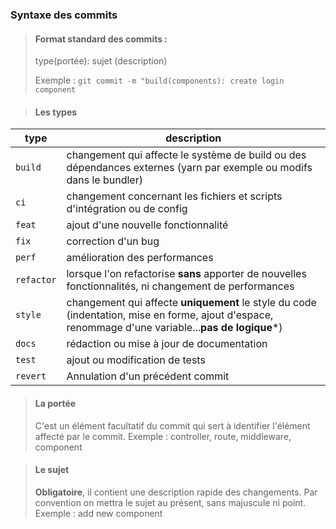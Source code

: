### Syntaxe des commits

> #### Format standard des commits :
>
> type(portée): sujet (description)
>
> Exemple : `git commit -m "build(components): create login component`

> #### Les types

type    |   description |
|--------|--------|
`build` | changement qui affecte le système de build ou des dépendances externes (yarn par exemple ou modifs dans le bundler)
`ci`    | changement concernant les fichiers et scripts d'intégration ou de config
`feat`  | ajout d'une nouvelle fonctionnalité
`fix`   | correction d'un bug
`perf`  | amélioration des performances
`refactor`  | lorsque l'on refactorise **sans** apporter de nouvelles fonctionnalités, ni changement de performances
`style` | changement qui affecte **uniquement** le style du code (indentation, mise en forme, ajout d'espace, renommage d'une variable...**pas de logique***)
`docs`  | rédaction ou mise à jour de documentation
`test`  | ajout ou modification de tests
`revert`    | Annulation d'un précédent commit

> #### La portée
> C'est un élément facultatif du commit qui sert à identifier l'élément affecté par le commit. Exemple : controller, route, middleware, component

> #### Le sujet
> **Obligatoire**, il contient une description rapide des changements. Par convention on mettra le sujet au présent, sans majuscule ni point.
> Exemple : add new component
